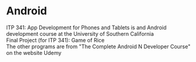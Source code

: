 # Android  

ITP 341: App Development for Phones and Tablets is and Android development course at the University of Southern California  
Final Project (for ITP 341): Game of Rice  
The other programs are from "The Complete Android N Developer Course" on the website Udemy
